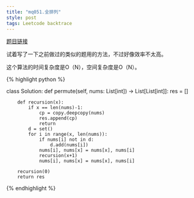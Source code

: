 ```yaml
---
title: "mq051.全排列"
style: post
tags: Leetcode backtrace
---
```


[题目链接](https://leetcode-cn.com/problems/permutations/)

试着写了一下之前做过的类似的题用的方法，不过好像效率不太高。

这个算法的时间复杂度是O（N），空间复杂度是O（N）。

{% highlight python %}

class Solution:
    def permute(self, nums: List[int]) -> List[List[int]]:
        res = []

        def recursion(x):
            if x == len(nums)-1:
                cp = copy.deepcopy(nums)
                res.append(cp)
                return
            d = set()
            for i in range(x, len(nums)):
                if nums[i] not in d:
                    d.add(nums[i])
                nums[i], nums[x] = nums[x], nums[i]
                recursion(x+1)
                nums[i], nums[x] = nums[x], nums[i]

        recursion(0)
        return res

{% endhighlight %}

